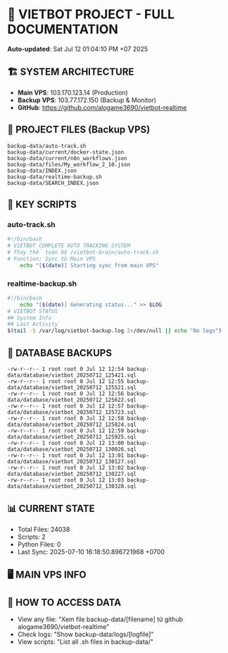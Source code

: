 # 🤖 VIETBOT PROJECT - FULL DOCUMENTATION
**Auto-updated**: Sat Jul 12 01:04:10 PM +07 2025

## 🏗️ SYSTEM ARCHITECTURE
- **Main VPS**: 103.170.123.14 (Production)
- **Backup VPS**: 103.77.172.150 (Backup & Monitor)
- **GitHub**: https://github.com/alogame3690/vietbot-realtime

## 📁 PROJECT FILES (Backup VPS)
```
backup-data/auto-track.sh
backup-data/current/docker-state.json
backup-data/current/n8n_workflows.json
backup-data/files/My_workflow_2_10.json
backup-data/INDEX.json
backup-data/realtime-backup.sh
backup-data/SEARCH_INDEX.json
```

## 🔧 KEY SCRIPTS
### auto-track.sh
```bash
#!/bin/bash
# VIETBOT COMPLETE AUTO TRACKING SYSTEM
# Thay thế toàn bộ /vietbot-brain/auto-track.sh
# Function: Sync từ Main VPS
    echo "[$(date)] Starting sync from main VPS"
```
### realtime-backup.sh
```bash
#!/bin/bash
    echo "[$(date)] Generating status..." >> $LOG
# VIETBOT STATUS
## System Info
## Last Activity
$(tail -5 /var/log/vietbot-backup.log 2>/dev/null || echo "No logs")
```

## 💾 DATABASE BACKUPS
```
-rw-r--r-- 1 root root 0 Jul 12 12:54 backup-data/database/vietbot_20250712_125421.sql
-rw-r--r-- 1 root root 0 Jul 12 12:55 backup-data/database/vietbot_20250712_125521.sql
-rw-r--r-- 1 root root 0 Jul 12 12:56 backup-data/database/vietbot_20250712_125622.sql
-rw-r--r-- 1 root root 0 Jul 12 12:57 backup-data/database/vietbot_20250712_125723.sql
-rw-r--r-- 1 root root 0 Jul 12 12:58 backup-data/database/vietbot_20250712_125824.sql
-rw-r--r-- 1 root root 0 Jul 12 12:59 backup-data/database/vietbot_20250712_125925.sql
-rw-r--r-- 1 root root 0 Jul 12 13:00 backup-data/database/vietbot_20250712_130026.sql
-rw-r--r-- 1 root root 0 Jul 12 13:01 backup-data/database/vietbot_20250712_130127.sql
-rw-r--r-- 1 root root 0 Jul 12 13:02 backup-data/database/vietbot_20250712_130227.sql
-rw-r--r-- 1 root root 0 Jul 12 13:03 backup-data/database/vietbot_20250712_130328.sql
```

## 📊 CURRENT STATE
- Total Files: 24038
- Scripts: 2
- Python Files: 0
- Last Sync: 2025-07-10 16:18:50.896721968 +0700

## 🖥️ MAIN VPS INFO


## 🚨 HOW TO ACCESS DATA
- View any file: "Xem file backup-data/[filename] từ github alogame3690/vietbot-realtime"
- Check logs: "Show backup-data/logs/[logfile]"
- View scripts: "List all .sh files in backup-data/"
